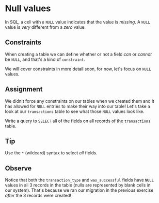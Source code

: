 # Null values

In SQL, a cell with a `NULL` value indicates that the value is *missing*. A `NULL` value is *very* different from a *zero* value.

## Constraints

When creating a table we can define whether or not a field *can* or *cannot* be `NULL`, and that's a kind of `constraint`.

We will cover constraints in more detail soon, for now, let's focus on `NULL` values.

## Assignment

We didn't force any constraints on our tables when we created them and it has allowed for `NULL` entries to make their way into our table! Let's take a look at our `transactions` table to see what those `NULL` values look like.

Write a query to `SELECT` all of the fields on all records of the `transactions` table.

## Tip

Use the `*` (wildcard) syntax to select *all* fields.

## Observe

Notice that both the `transaction_type` and `was_successful` fields have `NULL` values in all 3 records in the table (nulls are represented by blank cells in our system). That's because we ran our migration in the previous exercise *after* the 3 records were created!
